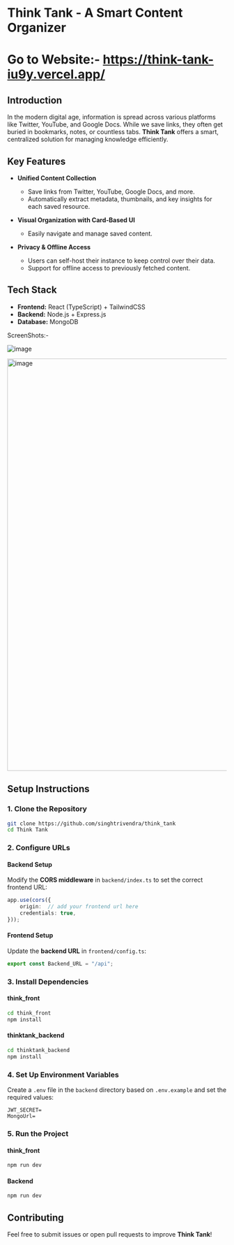 # Think Tank - A Smart Content Organizer 
# Go to Website:- https://think-tank-iu9y.vercel.app/

## Introduction

In the modern digital age, information is spread across various platforms like Twitter, YouTube, and Google Docs. While we save links, they often get buried in bookmarks, notes, or countless tabs. **Think Tank** offers a smart, centralized solution for managing knowledge efficiently.
## Key Features

- **Unified Content Collection**
  - Save links from Twitter, YouTube, Google Docs, and more.
  - Automatically extract metadata, thumbnails, and key insights for each saved resource.

- **Visual Organization with Card-Based UI**
  - Easily navigate and manage saved content.
  
- **Privacy & Offline Access**
  - Users can self-host their instance to keep control over their data.
  - Support for offline access to previously fetched content.

## Tech Stack

- **Frontend:** React (TypeScript) + TailwindCSS
- **Backend:** Node.js + Express.js
- **Database:** MongoDB

ScreenShots:- 

![image](https://github.com/user-attachments/assets/004121eb-4f8d-4374-8ab3-13080e9dc7fe)

<img width="944" alt="image" src="https://github.com/user-attachments/assets/d8e67836-2db0-4443-8549-01a7deb3d339" />




## Setup Instructions

### 1. Clone the Repository
```sh
git clone https://github.com/singhtrivendra/think_tank
cd Think Tank
```

### 2. Configure URLs
#### **Backend Setup**
Modify the **CORS middleware** in `backend/index.ts` to set the correct frontend URL:
```ts
app.use(cors({
    origin:  // add your frontend url here 
    credentials: true,
}));
```

#### **Frontend Setup**
Update the **backend URL** in `frontend/config.ts`:
```ts
export const Backend_URL = "/api";
```

### 3. Install Dependencies
#### **think_front**
```sh
cd think_front
npm install
```

#### **thinktank_backend**
```sh
cd thinktank_backend
npm install
```

### 4. Set Up Environment Variables
Create a `.env` file in the `backend` directory based on `.env.example` and set the required values:
```
JWT_SECRET=
MongoUrl=
```

### 5. Run the Project
#### **think_front**
```sh
npm run dev
```

#### **Backend**
```sh
npm run dev
```

## Contributing
Feel free to submit issues or open pull requests to improve **Think Tank**!

